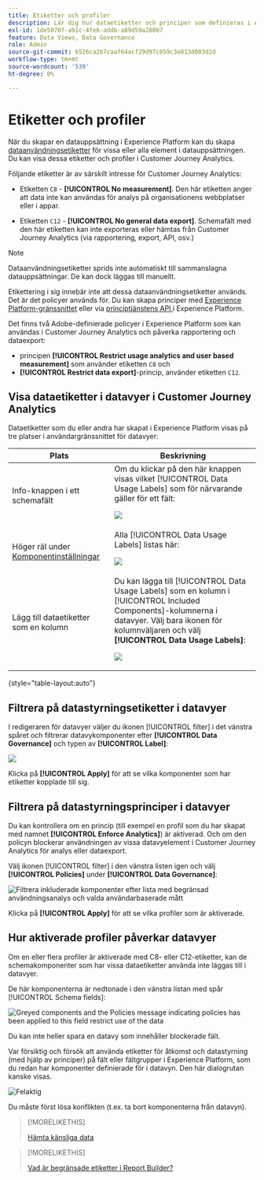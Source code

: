 ```yaml
---
title: Etiketter och profiler
description: Lär dig hur dataetiketter och principer som definieras i Adobe Experience Platform påverkar datavyer och rapporter i Customer Journey Analytics.
exl-id: 1de5070f-a91c-4fe6-addb-a89d59a280b7
feature: Data Views, Data Governance
role: Admin
source-git-commit: 6526ca2b7caaf64acf29d97c859c3e813d003d2d
workflow-type: tm+mt
source-wordcount: '539'
ht-degree: 0%

---
```


# Etiketter och profiler

När du skapar en datauppsättning i Experience Platform kan du skapa [dataanvändningsetiketter](https://experienceleague.adobe.com/sv/docs/experience-platform/data-governance/labels/reference) för vissa eller alla element i datauppsättningen. Du kan visa dessa etiketter och profiler i Customer Journey Analytics.

Följande etiketter är av särskilt intresse för Customer Journey Analytics:

* Etiketten `C8` - **[!UICONTROL No measurement]**. Den här etiketten anger att data inte kan användas för analys på organisationens webbplatser eller i appar.

* Etiketten `C12` - **[!UICONTROL No general data export]**. Schemafält med den här etiketten kan inte exporteras eller hämtas från Customer Journey Analytics (via rapportering, export, API, osv.)

>[!NOTE]
>
>Dataanvändningsetiketter sprids inte automatiskt till sammanslagna datauppsättningar. De kan dock läggas till manuellt.

Etikettering i sig innebär inte att dessa dataanvändningsetiketter används. Det är det policyer används för. Du kan skapa principer med [Experience Platform-gränssnittet](https://experienceleague.adobe.com/sv/docs/experience-platform/data-governance/policies/user-guide) eller via [principtjänstens API ](https://experienceleague.adobe.com/sv/docs/experience-platform/data-governance/api/overview) i Experience Platform.

Det finns två Adobe-definierade policyer i Experience Platform som kan användas i Customer Journey Analytics och påverka rapportering och dataexport:

* principen **[!UICONTROL Restrict usage analytics and user based measurement]** som använder etiketten `C8` och
* **[!UICONTROL Restrict data export]**-princip, använder etiketten `C12`.

## Visa dataetiketter i datavyer i Customer Journey Analytics

Dataetiketter som du eller andra har skapat i Experience Platform visas på tre platser i användargränssnittet för datavyer:

| Plats | Beskrivning |
| --- | --- |
| Info-knappen i ett schemafält | Om du klickar på den här knappen visas vilket [!UICONTROL Data Usage Labels] som för närvarande gäller för ett fält:<p>![](assets/data-label-left.png) |
| Höger räl under [Komponentinställningar](/help/data-views/component-settings/overview.md) | Alla [!UICONTROL Data Usage Labels] listas här:<p>![](assets/data-label-right.png) |
| Lägg till dataetiketter som en kolumn | Du kan lägga till [!UICONTROL Data Usage Labels] som en kolumn i [!UICONTROL Included Components]-kolumnerna i datavyer. Välj bara ikonen för kolumnväljaren och välj **[!UICONTROL Data Usage Labels]**:<p>![](assets/data-label-column.png) |

{style="table-layout:auto"}

## Filtrera på datastyrningsetiketter i datavyer

I redigeraren för datavyer väljer du ikonen [!UICONTROL filter] i det vänstra spåret och filtrerar datavykomponenter efter **[!UICONTROL Data Governance]** och typen av **[!UICONTROL Label]**:

![](assets/filter-labels.png)

Klicka på **[!UICONTROL Apply]** för att se vilka komponenter som har etiketter kopplade till sig.

## Filtrera på datastyrningsprinciper i datavyer

Du kan kontrollera om en princip (till exempel en profil som du har skapat med namnet **[!UICONTROL Enforce Analytics]**) är aktiverad. Och om den policyn blockerar användningen av vissa datavyelement i Customer Journey Analytics för analys eller dataexport.

Välj ikonen [!UICONTROL filter] i den vänstra listen igen och välj **[!UICONTROL Policies]** under **[!UICONTROL Data Governance]**:

![Filtrera inkluderade komponenter efter lista med begränsad användningsanalys och valda användarbaserade mått](assets/filter-policies.png)

Klicka på **[!UICONTROL Apply]** för att se vilka profiler som är aktiverade.

## Hur aktiverade profiler påverkar datavyer

Om en eller flera profiler är aktiverade med C8- eller C12-etiketter, kan de schemakomponenter som har vissa dataetiketter använda inte läggas till i datavyer.

De här komponenterna är nedtonade i den vänstra listan med spår [!UICONTROL Schema fields]:

![Greyed components and the Policies message indicating policies has been applied to this field restrict use of the data](assets/component-greyed.png)

Du kan inte heller spara en datavy som innehåller blockerade fält.

Var försiktig och försök att använda etiketter för åtkomst och datastyrning (med hjälp av principer) på fält eller fältgrupper i Experience Platform, som du redan har komponenter definierade för i datavyn. Den här dialogrutan kanske visas.

![Felaktig](assets/violation.png)

Du måste först lösa konflikten (t.ex. ta bort komponenterna från datavyn).


>[!MORELIKETHIS]
>
>[Hämta känsliga data](/help/analysis-workspace/export/download-send.md)

>[!MORELIKETHIS]
>
>[Vad är begränsade etiketter i Report Builder?](https://experienceleague.adobe.com/sv/docs/analytics-platform/using/cja-reportbuilder/restricted-labels)


